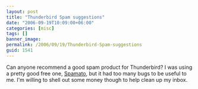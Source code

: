 ```yaml
---
layout: post
title: "Thunderbird Spam suggestions"
date: "2006-09-19T10:09:00+06:00"
categories: [misc]
tags: []
banner_image: 
permalink: /2006/09/19/Thunderbird-Spam-suggestions
guid: 1541
---
```


Can anyone recommend a good spam product for Thunderbird? I was using a pretty good free one, <a href="http://www.spamato.net/">Spamato</a>, but it had too many bugs to be useful to me. I'm willing to shell out some money though to help clean up my inbox.